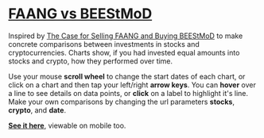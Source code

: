 [FAANG vs BEEStMoD](https://beestmod.herokuapp.com/?stocks=FB,AAPL,AMZN,NFLX,GOOG&crypto=BTC,BCH,ETH,EOS,XLM,XMR,DASH&date=2018-08-13)
===
Inspired by [The Case for Selling FAANG and Buying BEEStMoD](https://medium.com/@omid.malekan/its-time-to-start-selling-your-faang-stocks-and-investing-in-beestmod-9cc0eb8a48ef "Omid Malekan") to make concrete comparisons between investments in stocks and cryptocurrencies. Charts show, if you had invested equal amounts into stocks and crypto, how they performed over time.

Use your mouse **scroll wheel** to change the start dates of each chart, or click on a chart and then tap your left/right **arrow keys**. You can **hover** over a line to see details on data points, or **click** on a label to highlight it's line. Make your own comparisons by changing the url parameters **stocks**, **crypto**, and **date**.

**[See it here](https://beestmod.herokuapp.com/?stocks=FB,AAPL,AMZN,NFLX,GOOG&crypto=BTC,BCH,ETH,EOS,XLM,XMR,DASH&date=2018-08-13)**, viewable on mobile too.